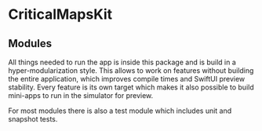 # CriticalMapsKit

## Modules

All things needed to run the app is inside this package and is build in a hyper-modularization style.
This allows to work on features without building the entire application, which improves compile times and SwiftUI preview stability. Every feature is its own target which makes it also possible to build mini-apps to run in the simulator for preview.

For most modules there is also a test module which includes unit and snapshot tests.
